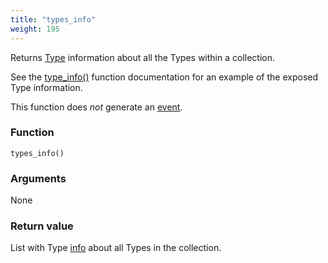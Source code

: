 ```yaml
---
title: "types_info"
weight: 195
---
```


Returns [Type](../../data-types/type) information about all the Types within a collection.

See the [type_info()](../type_info) function documentation for an example of the exposed Type information.

This function does *not* generate an [event](../../overview/events).

### Function

`types_info()`

### Arguments

None

### Return value

List with Type [info](../../data-types/info) about all Types in the collection.
